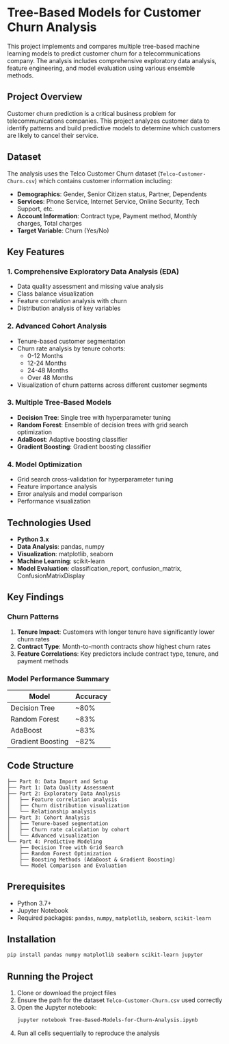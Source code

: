 # Tree-Based Models for Customer Churn Analysis

This project implements and compares multiple tree-based machine learning models to predict customer churn for a telecommunications company. The analysis includes comprehensive exploratory data analysis, feature engineering, and model evaluation using various ensemble methods.

## Project Overview

Customer churn prediction is a critical business problem for telecommunications companies. This project analyzes customer data to identify patterns and build predictive models to determine which customers are likely to cancel their service.

## Dataset

The analysis uses the Telco Customer Churn dataset (`Telco-Customer-Churn.csv`) which contains customer information including:
- **Demographics**: Gender, Senior Citizen status, Partner, Dependents
- **Services**: Phone Service, Internet Service, Online Security, Tech Support, etc.
- **Account Information**: Contract type, Payment method, Monthly charges, Total charges
- **Target Variable**: Churn (Yes/No)

## Key Features

### 1. **Comprehensive Exploratory Data Analysis (EDA)**
- Data quality assessment and missing value analysis
- Class balance visualization
- Feature correlation analysis with churn
- Distribution analysis of key variables

### 2. **Advanced Cohort Analysis**
- Tenure-based customer segmentation
- Churn rate analysis by tenure cohorts:
  - 0-12 Months
  - 12-24 Months  
  - 24-48 Months
  - Over 48 Months
- Visualization of churn patterns across different customer segments

### 3. **Multiple Tree-Based Models**
- **Decision Tree**: Single tree with hyperparameter tuning
- **Random Forest**: Ensemble of decision trees with grid search optimization
- **AdaBoost**: Adaptive boosting classifier
- **Gradient Boosting**: Gradient boosting classifier

### 4. **Model Optimization**
- Grid search cross-validation for hyperparameter tuning
- Feature importance analysis
- Error analysis and model comparison
- Performance visualization

## Technologies Used

- **Python 3.x**
- **Data Analysis**: pandas, numpy
- **Visualization**: matplotlib, seaborn
- **Machine Learning**: scikit-learn
- **Model Evaluation**: classification_report, confusion_matrix, ConfusionMatrixDisplay

## Key Findings

### Churn Patterns
1. **Tenure Impact**: Customers with longer tenure have significantly lower churn rates
2. **Contract Type**: Month-to-month contracts show highest churn rates
3. **Feature Correlations**: Key predictors include contract type, tenure, and payment methods

### Model Performance Summary

| Model | Accuracy |
|-------|----------|
| Decision Tree | ~80% |
| Random Forest | ~83% |
| AdaBoost | ~83% |
| Gradient Boosting | ~82% |



## Code Structure

```
├── Part 0: Data Import and Setup
├── Part 1: Data Quality Assessment
├── Part 2: Exploratory Data Analysis
│   ├── Feature correlation analysis
│   ├── Churn distribution visualization
│   └── Relationship analysis
├── Part 3: Cohort Analysis
│   ├── Tenure-based segmentation
│   ├── Churn rate calculation by cohort
│   └── Advanced visualization
└── Part 4: Predictive Modeling
    ├── Decision Tree with Grid Search
    ├── Random Forest Optimization
    ├── Boosting Methods (AdaBoost & Gradient Boosting)
    └── Model Comparison and Evaluation
```


## Prerequisites

- Python 3.7+
- Jupyter Notebook
- Required packages: `pandas`, `numpy`, `matplotlib`, `seaborn`, `scikit-learn`

## Installation

```bash
pip install pandas numpy matplotlib seaborn scikit-learn jupyter
```

## Running the Project

1. Clone or download the project files
2. Ensure the path for the dataset `Telco-Customer-Churn.csv` used correctly
3. Open the Jupyter notebook:
   ```bash
   jupyter notebook Tree-Based-Models-for-Churn-Analysis.ipynb
   ```
4. Run all cells sequentially to reproduce the analysis




